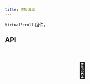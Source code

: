 ```yaml
---
title: 虚拟滚动
---
```


`VirtualScroll` 组件。

## API

<div style="padding: 40px 0;font-size: 48px; text-align: center;">🚧</div>
